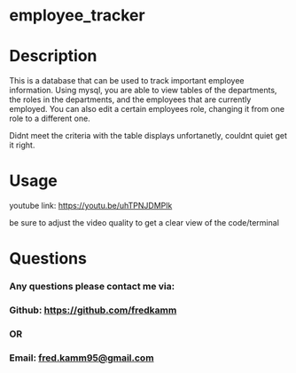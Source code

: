 
  # employee_tracker

  # Description

  This is a database that can be used to track important employee information. Using mysql, you are able to view tables of the departments, the roles in the departments, and the employees that are currently employed. You can also edit a certain employees role, changing it from one role to a different one.

  Didnt meet the criteria with the table displays unfortanetly, couldnt quiet get it right.
  
  # Usage

  youtube link: https://youtu.be/uhTPNJDMPlk

  be sure to adjust the video quality to get a clear view of the code/terminal
  
  # Questions

  ### Any questions please contact me via:
  ### Github: https://github.com/fredkamm
  ### OR
  ### Email: fred.kamm95@gmail.com

